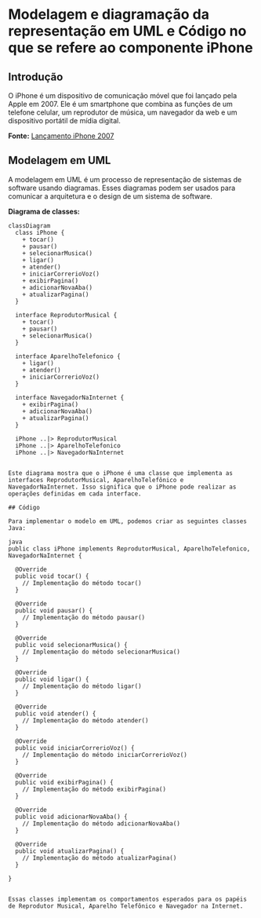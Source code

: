 # Modelagem e diagramação da representação em UML e Código no que se refere ao componente iPhone

## Introdução

O iPhone é um dispositivo de comunicação móvel que foi lançado pela Apple em 2007. Ele é um smartphone que combina as funções de um telefone celular, um reprodutor de música, um navegador da web e um dispositivo portátil de mídia digital.

**Fonte:** [Lançamento iPhone 2007](https://www.youtube.com/watch?v=vN01eM7_AaA)

## Modelagem em UML

A modelagem em UML é um processo de representação de sistemas de software usando diagramas. Esses diagramas podem ser usados para comunicar a arquitetura e o design de um sistema de software.

**Diagrama de classes:**

```
classDiagram
  class iPhone {
    + tocar()
    + pausar()
    + selecionarMusica()
    + ligar()
    + atender()
    + iniciarCorrerioVoz()
    + exibirPagina()
    + adicionarNovaAba()
    + atualizarPagina()
  }

  interface ReprodutorMusical {
    + tocar()
    + pausar()
    + selecionarMusica()
  }

  interface AparelhoTelefonico {
    + ligar()
    + atender()
    + iniciarCorrerioVoz()
  }

  interface NavegadorNaInternet {
    + exibirPagina()
    + adicionarNovaAba()
    + atualizarPagina()
  }

  iPhone ..|> ReprodutorMusical
  iPhone ..|> AparelhoTelefonico
  iPhone ..|> NavegadorNaInternet


Este diagrama mostra que o iPhone é uma classe que implementa as interfaces ReprodutorMusical, AparelhoTelefônico e NavegadorNaInternet. Isso significa que o iPhone pode realizar as operações definidas em cada interface.

## Código

Para implementar o modelo em UML, podemos criar as seguintes classes Java:

java
public class iPhone implements ReprodutorMusical, AparelhoTelefonico, NavegadorNaInternet {

  @Override
  public void tocar() {
    // Implementação do método tocar()
  }

  @Override
  public void pausar() {
    // Implementação do método pausar()
  }

  @Override
  public void selecionarMusica() {
    // Implementação do método selecionarMusica()
  }

  @Override
  public void ligar() {
    // Implementação do método ligar()
  }

  @Override
  public void atender() {
    // Implementação do método atender()
  }

  @Override
  public void iniciarCorrerioVoz() {
    // Implementação do método iniciarCorrerioVoz()
  }

  @Override
  public void exibirPagina() {
    // Implementação do método exibirPagina()
  }

  @Override
  public void adicionarNovaAba() {
    // Implementação do método adicionarNovaAba()
  }

  @Override
  public void atualizarPagina() {
    // Implementação do método atualizarPagina()
  }

}


Essas classes implementam os comportamentos esperados para os papéis de Reprodutor Musical, Aparelho Telefônico e Navegador na Internet.
